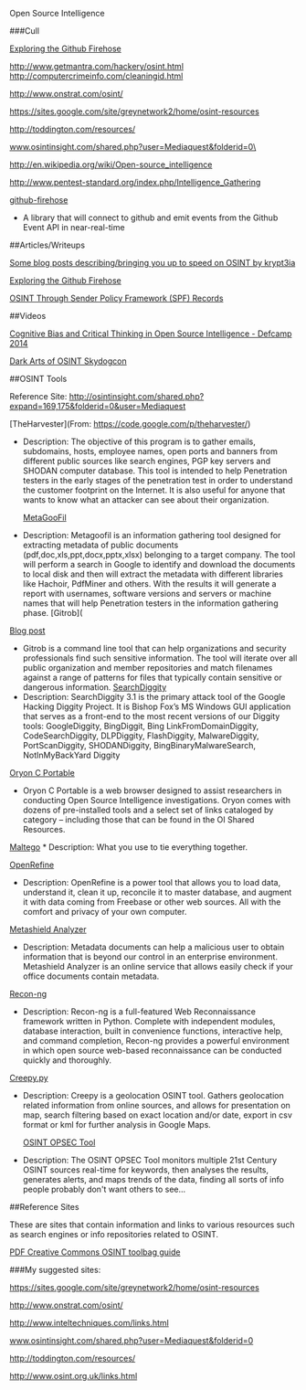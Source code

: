 Open Source Intelligence






###Cull


[Exploring the Github Firehose](http://blog.scalyr.com/2013/10/exploring-the-github-firehose/)




http://www.getmantra.com/hackery/osint.html
http://computercrimeinfo.com/cleaningid.html


http://www.onstrat.com/osint/

https://sites.google.com/site/greynetwork2/home/osint-resources


http://toddington.com/resources/

www.osintinsight.com/shared.php?user=Mediaquest&folderid=0\


http://en.wikipedia.org/wiki/Open-source_intelligence

http://www.pentest-standard.org/index.php/Intelligence_Gathering

[github-firehose](https://www.npmjs.com/package/github-firehose)
* A library that will connect to github and emit events from the Github Event API in near-real-time


##Articles/Writeups


[Some blog posts describing/bringing you up to speed on OSINT by krypt3ia](http://krypt3ia.wordpress.com/2012/01/11/the-subtle-art-of-osint/)


[Exploring the Github Firehose](http://blog.scalyr.com/2013/10/exploring-the-github-firehose/)

[OSINT Through Sender Policy Framework (SPF) Records](https://community.rapid7.com/community/infosec/blog/2015/02/23/osint-through-sender-policy-framework-spf-records)



##Videos

[Cognitive Bias and Critical Thinking in Open Source Intelligence - Defcamp 2014](https://www.youtube.com/watch?v=pVAM21UERLU&index=24&list=PLnwq8gv9MEKgSryzYIFhpmCcqnVzdUWfH)

[Dark Arts of OSINT Skydogcon](https://www.youtube.com/watch?v=062pLOoZhk8)




##OSINT Tools

Reference Site: http://osintinsight.com/shared.php?expand=169,175&folderid=0&user=Mediaquest

[TheHarvester](From: https://code.google.com/p/theharvester/)
* Description: The objective of this program is to gather emails, subdomains, hosts, employee names, open ports and banners from different public sources like search engines, PGP key servers and SHODAN computer database. This tool is intended to help Penetration testers in the early stages of the penetration test in order to understand the customer footprint on the Internet. It is also useful for anyone that wants to know what an attacker can see about their organization. 

	[MetaGooFil](https://code.google.com/p/metagoofil/)	
* Description: Metagoofil is an information gathering tool designed for extracting metadata of public documents (pdf,doc,xls,ppt,docx,pptx,xlsx) belonging to a target company. The tool will perform a search in Google to identify and download the documents to local disk and then will extract the metadata with different libraries like Hachoir, PdfMiner and others. With the results it will generate a report with usernames, software versions and servers or machine names that will help Penetration testers in the information gathering phase. 
[Gitrob](

[Blog post](http://michenriksen.com/blog/gitrob-putting-the-open-source-in-osint/)
* Gitrob is a command line tool that can help organizations and security professionals find such sensitive information. The tool will iterate over all public organization and member repositories and match filenames against a range of patterns for files that typically contain sensitive or dangerous information.
	[SearchDiggity](http://www.bishopfox.com/resources/tools/google-hacking-diggity/attack-tools/#searchdiggity)
* Description: SearchDiggity 3.1 is the primary attack tool of the Google Hacking Diggity Project. It is Bishop Fox’s MS Windows GUI application that serves as a front-end to the most recent versions of our Diggity tools: GoogleDiggity, BingDiggit, Bing LinkFromDomainDiggity, CodeSearchDiggity, DLPDiggity, FlashDiggity, MalwareDiggity, PortScanDiggity, SHODANDiggity, BingBinaryMalwareSearch, NotInMyBackYard Diggity
 



[Oryon C Portable](http://osintinsight.com/oryon.php)
* Oryon C Portable is a web browser designed to assist researchers in conducting Open Source Intelligence investigations. Oryon comes with dozens of pre-installed tools and a select set of links cataloged by category – including those that can be found in the OI Shared Resources.


[Maltego](https://www.paterva.com/web6/products/maltego.php)
	* Description: What you use to tie everything together.


[OpenRefine](https://github.com/OpenRefine/OpenRefine)	
* Description: OpenRefine is a power tool that allows you to load data, understand it, clean it up, reconcile it to master database, and augment it with data coming from Freebase or other web sources. All with the comfort and privacy of your own computer.


[Metashield Analyzer](https://metashieldanalyzer.elevenpaths.com/)
* Description: Metadata documents can help a malicious user to obtain information that is beyond our control in an enterprise environment. Metashield Analyzer is an online service that allows easily check if your office documents contain metadata. 


[Recon-ng](https://bitbucket.org/LaNMaSteR53/recon-ng)
* Description: Recon-ng is a full-featured Web Reconnaissance framework written in Python. Complete with independent modules, database interaction, built in convenience functions, interactive help, and command completion, Recon-ng provides a powerful environment in which open source web-based reconnaissance can be conducted quickly and thoroughly.


[Creepy.py](http://ilektrojohn.github.io/creepy/)
* Description: Creepy is a geolocation OSINT tool. Gathers geolocation related information from online sources, and allows for presentation on map, search filtering based on exact location and/or date, export in csv format or kml for further analysis in Google Maps.

	[OSINT OPSEC Tool](https://github.com/hyprwired/osint-opsec-tool)
* Description: The OSINT OPSEC Tool monitors multiple 21st Century OSINT sources real-time for keywords, then analyses the results, generates alerts, and maps trends of the data, finding all sorts of info people probably don't want others to see... 




##Reference Sites

These are sites that contain information and links to various resources such as search engines or info repositories related to OSINT.

[PDF Creative Commons OSINT toolbag guide](http://www.phibetaiota.net/wp-content/uploads/2013/07/2013-07-11-OSINT-2ool-Kit-On-The-Go-Bag-O-Tradecraft.pdf
)
	
	

###My suggested sites:

https://sites.google.com/site/greynetwork2/home/osint-resources

http://www.onstrat.com/osint/

http://www.inteltechniques.com/links.html

www.osintinsight.com/shared.php?user=Mediaquest&folderid=0

http://toddington.com/resources/

http://www.osint.org.uk/links.html

